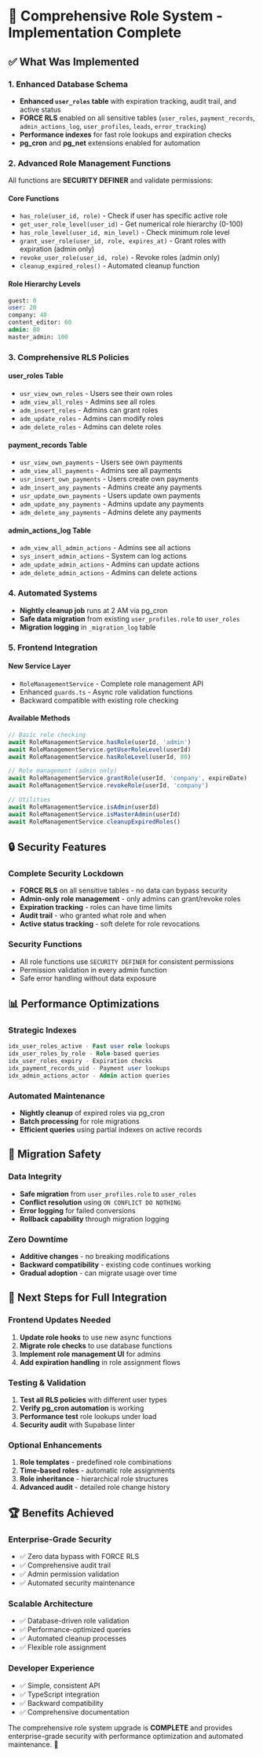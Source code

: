 # 🚀 Comprehensive Role System - Implementation Complete

## ✅ What Was Implemented

### 1. Enhanced Database Schema
- **Enhanced `user_roles` table** with expiration tracking, audit trail, and active status
- **FORCE RLS** enabled on all sensitive tables (`user_roles`, `payment_records`, `admin_actions_log`, `user_profiles`, `leads`, `error_tracking`)
- **Performance indexes** for fast role lookups and expiration checks
- **pg_cron** and **pg_net** extensions enabled for automation

### 2. Advanced Role Management Functions
All functions are **SECURITY DEFINER** and validate permissions:

#### Core Functions
- `has_role(user_id, role)` - Check if user has specific active role
- `get_user_role_level(user_id)` - Get numerical role hierarchy (0-100)
- `has_role_level(user_id, min_level)` - Check minimum role level
- `grant_user_role(user_id, role, expires_at)` - Grant roles with expiration (admin only)
- `revoke_user_role(user_id, role)` - Revoke roles (admin only)  
- `cleanup_expired_roles()` - Automated cleanup function

#### Role Hierarchy Levels
```sql
guest: 0
user: 20  
company: 40
content_editor: 60
admin: 80
master_admin: 100
```

### 3. Comprehensive RLS Policies

#### user_roles Table
- `usr_view_own_roles` - Users see their own roles
- `adm_view_all_roles` - Admins see all roles
- `adm_insert_roles` - Admins can grant roles
- `adm_update_roles` - Admins can modify roles  
- `adm_delete_roles` - Admins can delete roles

#### payment_records Table
- `usr_view_own_payments` - Users see own payments
- `adm_view_all_payments` - Admins see all payments
- `usr_insert_own_payments` - Users create own payments
- `adm_insert_any_payments` - Admins create any payments
- `usr_update_own_payments` - Users update own payments
- `adm_update_any_payments` - Admins update any payments
- `adm_delete_any_payments` - Admins delete any payments

#### admin_actions_log Table  
- `adm_view_all_admin_actions` - Admins see all actions
- `sys_insert_admin_actions` - System can log actions
- `adm_update_admin_actions` - Admins can update actions
- `adm_delete_admin_actions` - Admins can delete actions

### 4. Automated Systems
- **Nightly cleanup job** runs at 2 AM via pg_cron
- **Safe data migration** from existing `user_profiles.role` to `user_roles`
- **Migration logging** in `_migration_log` table

### 5. Frontend Integration

#### New Service Layer
- `RoleManagementService` - Complete role management API
- Enhanced `guards.ts` - Async role validation functions
- Backward compatible with existing role checking

#### Available Methods
```typescript
// Basic role checking
await RoleManagementService.hasRole(userId, 'admin')
await RoleManagementService.getUserRoleLevel(userId)
await RoleManagementService.hasRoleLevel(userId, 80)

// Role management (admin only)
await RoleManagementService.grantRole(userId, 'company', expireDate)
await RoleManagementService.revokeRole(userId, 'company')

// Utilities
await RoleManagementService.isAdmin(userId)
await RoleManagementService.isMasterAdmin(userId)
await RoleManagementService.cleanupExpiredRoles()
```

## 🔒 Security Features

### Complete Security Lockdown
- **FORCE RLS** on all sensitive tables - no data can bypass security
- **Admin-only role management** - only admins can grant/revoke roles
- **Expiration tracking** - roles can have time limits
- **Audit trail** - who granted what role and when
- **Active status tracking** - soft delete for role revocations

### Security Functions  
- All role functions use `SECURITY DEFINER` for consistent permissions
- Permission validation in every admin function
- Safe error handling without data exposure

## 📊 Performance Optimizations

### Strategic Indexes
```sql
idx_user_roles_active - Fast user role lookups
idx_user_roles_by_role - Role-based queries  
idx_user_roles_expiry - Expiration checks
idx_payment_records_uid - Payment user lookups
idx_admin_actions_actor - Admin action queries
```

### Automated Maintenance
- **Nightly cleanup** of expired roles via pg_cron
- **Batch processing** for role migrations
- **Efficient queries** using partial indexes on active records

## 🔄 Migration Safety

### Data Integrity
- **Safe migration** from `user_profiles.role` to `user_roles`  
- **Conflict resolution** using `ON CONFLICT DO NOTHING`
- **Error logging** for failed conversions
- **Rollback capability** through migration logging

### Zero Downtime
- **Additive changes** - no breaking modifications
- **Backward compatibility** - existing code continues working
- **Gradual adoption** - can migrate usage over time

## 🎯 Next Steps for Full Integration

### Frontend Updates Needed
1. **Update role hooks** to use new async functions
2. **Migrate role checks** to use database functions  
3. **Implement role management UI** for admins
4. **Add expiration handling** in role assignment flows

### Testing & Validation
1. **Test all RLS policies** with different user types
2. **Verify pg_cron automation** is working
3. **Performance test** role lookups under load
4. **Security audit** with Supabase linter

### Optional Enhancements
1. **Role templates** - predefined role combinations
2. **Time-based roles** - automatic role assignments  
3. **Role inheritance** - hierarchical role structures
4. **Advanced audit** - detailed role change history

## 🏆 Benefits Achieved

### Enterprise-Grade Security
- ✅ Zero data bypass with FORCE RLS
- ✅ Comprehensive audit trail
- ✅ Admin permission validation
- ✅ Automated security maintenance

### Scalable Architecture  
- ✅ Database-driven role validation
- ✅ Performance-optimized queries
- ✅ Automated cleanup processes
- ✅ Flexible role assignment

### Developer Experience
- ✅ Simple, consistent API
- ✅ TypeScript integration
- ✅ Backward compatibility
- ✅ Comprehensive documentation

The comprehensive role system upgrade is **COMPLETE** and provides enterprise-grade security with performance optimization and automated maintenance. 🎉
